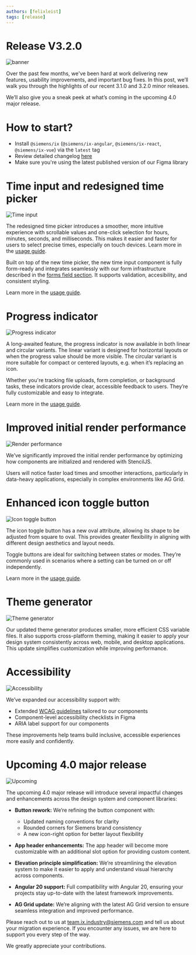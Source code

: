 ```yaml
---
authors: [felixleist]
tags: [release]
---
```


# Release V3.2.0

![banner](./2507_blog_3-2.png)

Over the past few months, we've been hard at work delivering new features, usability improvements, and important bug fixes. In this post, we’ll walk you through the highlights of our recent 3.1.0 and 3.2.0 minor releases.

We’ll also give you a sneak peek at what’s coming in the upcoming 4.0 major release.

<!-- truncate -->

# How to start?

- Install `@siemens/ix` (`@siemens/ix-angular`, `@siemens/ix-react`, `@siemens/ix-vue`) via the `latest` tag
- Review detailed changelog [here](/docs/home/migration/3_0_0/)
- Make sure you're using the latest published version of our Figma library

# Time input and redesigned time picker

![Time input](./2507_blog_timepicker.png)

The redesigned time picker introduces a smoother, more intuitive experience with scrollable values and one-click selection for hours, minutes, seconds, and milliseconds. This makes it easier and faster for users to select precise times, especially on touch devices. Learn more in the [usage guide](/docs/components/time-picker/guide).

Built on top of the new time picker, the new time input component is fully form-ready and integrates seamlessly with our form infrastructure described in the [forms field section](/docs/components/forms-field/guide). It supports validation, accesibility, and consistent styling.

Learn more in the [usage guide](/docs/components/input-time/guide).

# Progress indicator

![Progress indicator](./2507_blog_progress.png)

A long-awaited feature, the progress indicator is now available in both linear and circular variants. The linear variant is designed for horizontal layouts or when the progress value should be more visible. The circular variant is more suitable for compact or centered layouts, e.g. when it’s replacing an icon.

Whether you're tracking file uploads, form completion, or background tasks, these indicators provide clear, accessible feedback to users. They’re fully customizable and easy to integrate.

Learn more in the [usage guide](/docs/components/progress-indicator/code).

# Improved initial render performance

![Render performance](./2507_blog_render.png)

We’ve significantly improved the initial render performance by optimizing how components are initialized and rendered with StencilJS.

Users will notice faster load times and smoother interactions, particularly in data-heavy applications, especially in complex environments like AG Grid.

# Enhanced icon toggle button

![Icon toggle button](./2507_blog_icontogglebutton.png)

The icon toggle button has a new oval attribute, allowing its shape to be adjusted from square to oval. This provides greater flexibility in aligning with different design aesthetics and layout needs.

Toggle buttons are ideal for switching between states or modes. They’re commonly used in scenarios where a setting can be turned on or off independently.

Learn more in the [usage guide](/docs/components/toggle-button/guide).

# Theme generator

![Theme generator](./2507_blog_themegenerator.png)

Our updated theme generator produces smaller, more efficient CSS variable files. It also supports cross-platform theming, making it easier to apply your design system consistently across web, mobile, and desktop applications. This update simplifies customization while improving performance.

# Accessibility

![Accessibility](./2507_blog_accessibility.png)

We’ve expanded our accessibility support with:

- Extended [WCAG guidelines](/docs/guidelines/accessibility/overview) tailored to our components
- Component-level accessibility checklists in Figma
- ARIA label support for our components

These improvements help teams build inclusive, accessible experiences more easily and confidently.

# Upcoming 4.0 major release

![Upcoming](./2507_blog_upcoming.png)

The upcoming 4.0 major release will introduce several impactful changes and enhancements across the design system and component libraries:

- **Button rework:** We’re refining the button component with:
    - Updated naming conventions for clarity
    - Rounded corners for Siemens brand consistency
    - A new icon-right option for better layout flexibility

- **App header enhancements:** The app header will become more customizable with an additional slot option for providing custom content.

- **Elevation principle simplification:** We’re streamlining the elevation system to make it easier to apply and understand visual hierarchy across components.

- **Angular 20 support:** Full compatibility with Angular 20, ensuring your projects stay up-to-date with the latest framework improvements.

- **AG Grid update:** We’re aligning with the latest AG Grid version to ensure seamless integration and improved performance.


Please reach out to us at [team.ix.industry@siemens.com](mailto:team.ix.industry@siemens.com) and tell us about your migration experience.
If you encounter any issues, we are here to support you every step of the way.

We greatly appreciate your contributions.
